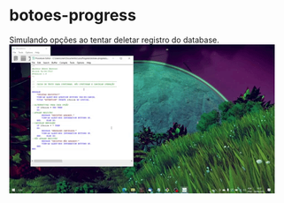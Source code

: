 # botoes-progress
Simulando opções ao tentar deletar registro do database.
![](operacao-cancelada.gif)

